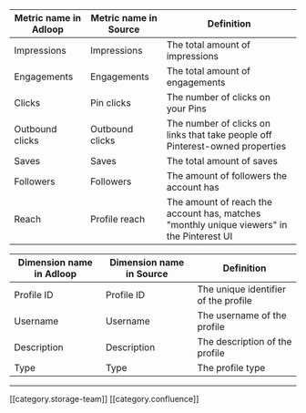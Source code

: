 

|  **Metric name in Adloop**  |  **Metric name in Source**  |  **Definition**  | 
|  --- |  --- |  --- | 
|   Impressions | Impressions | The total amount of impressions | 
|   Engagements | Engagements | The total amount of engagements | 
|   Clicks  | Pin clicks | The number of clicks on your Pins | 
|   Outbound clicks | Outbound clicks | The number of clicks on links that take people off Pinterest-owned properties | 
|   Saves | Saves | The total amount of saves | 
|   Followers | Followers | The amount of followers the account has | 
|   Reach | Profile reach | The amount of reach the account has, matches "monthly unique viewers" in the Pinterest UI | 



|  **Dimension name in Adloop**  |  **Dimension name in Source**  |  **Definition**  | 
|  --- |  --- |  --- | 
|  Profile ID | Profile ID | The unique identifier of the profile | 
|  Username | Username | The username of the profile | 
|  Description | Description | The description of the profile | 
|  Type | Type | The profile type | 





*****

[[category.storage-team]] 
[[category.confluence]] 
